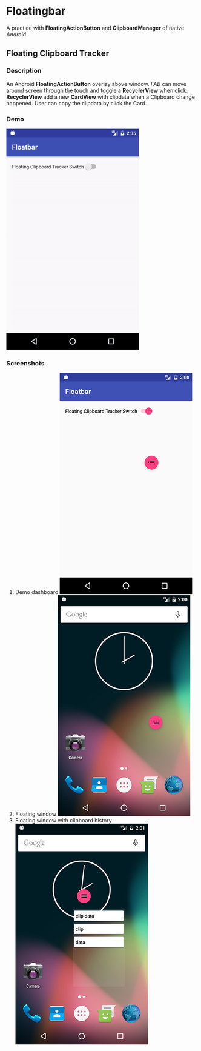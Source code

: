 # Floatingbar
A practice with **FloatingActionButton** and **ClipboardManager** of native *Android*.

## Floating Clipboard Tracker
### Description
An Android **FloatingActionButton** overlay above window. *FAB* can move around screen through the touch and toggle a **RecyclerView** when click. **RecyclerView** add a new **CardView** with clipdata when a Clipboard change happened. User can copy the clipdata by click the Card.
### Demo
![](https://github.com/wangrunz/Floatbar/blob/master/screenshot/demo.gif?raw=true)
### Screenshots
1. Demo dashboard
![](https://github.com/wangrunz/Floatbar/blob/master/screenshot/Screenshot_1478804438.png?raw=true)
2. Floating window
![](https://github.com/wangrunz/Floatbar/blob/master/screenshot/Screenshot_1478804448.png?raw=true)
3. Floating window with clipboard history
![](https://github.com/wangrunz/Floatbar/blob/master/screenshot/Screenshot_1478804493.png?raw=true)
